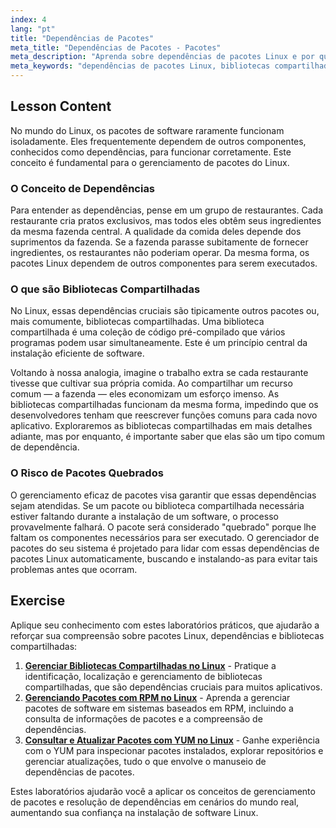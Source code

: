 ```yaml
---
index: 4
lang: "pt"
title: "Dependências de Pacotes"
meta_title: "Dependências de Pacotes - Pacotes"
meta_description: "Aprenda sobre dependências de pacotes Linux e por que são cruciais para a instalação de software. Este guia explica bibliotecas compartilhadas e como o gerenciamento de pacotes lida com dependências para evitar software quebrado."
meta_keywords: "dependências de pacotes Linux, bibliotecas compartilhadas, pacotes Linux, gerenciamento de pacotes, instalação de software Linux, tutorial Linux, Linux para iniciantes, guia Linux"
---
```


## Lesson Content

No mundo do Linux, os pacotes de software raramente funcionam isoladamente. Eles frequentemente dependem de outros componentes, conhecidos como dependências, para funcionar corretamente. Este conceito é fundamental para o gerenciamento de pacotes do Linux.

### O Conceito de Dependências

Para entender as dependências, pense em um grupo de restaurantes. Cada restaurante cria pratos exclusivos, mas todos eles obtêm seus ingredientes da mesma fazenda central. A qualidade da comida deles depende dos suprimentos da fazenda. Se a fazenda parasse subitamente de fornecer ingredientes, os restaurantes não poderiam operar. Da mesma forma, os pacotes Linux dependem de outros componentes para serem executados.

### O que são Bibliotecas Compartilhadas

No Linux, essas dependências cruciais são tipicamente outros pacotes ou, mais comumente, bibliotecas compartilhadas. Uma biblioteca compartilhada é uma coleção de código pré-compilado que vários programas podem usar simultaneamente. Este é um princípio central da instalação eficiente de software.

Voltando à nossa analogia, imagine o trabalho extra se cada restaurante tivesse que cultivar sua própria comida. Ao compartilhar um recurso comum — a fazenda — eles economizam um esforço imenso. As bibliotecas compartilhadas funcionam da mesma forma, impedindo que os desenvolvedores tenham que reescrever funções comuns para cada novo aplicativo. Exploraremos as bibliotecas compartilhadas em mais detalhes adiante, mas por enquanto, é importante saber que elas são um tipo comum de dependência.

### O Risco de Pacotes Quebrados

O gerenciamento eficaz de pacotes visa garantir que essas dependências sejam atendidas. Se um pacote ou biblioteca compartilhada necessária estiver faltando durante a instalação de um software, o processo provavelmente falhará. O pacote será considerado "quebrado" porque lhe faltam os componentes necessários para ser executado. O gerenciador de pacotes do seu sistema é projetado para lidar com essas dependências de pacotes Linux automaticamente, buscando e instalando-as para evitar tais problemas antes que ocorram.

## Exercise

Aplique seu conhecimento com estes laboratórios práticos, que ajudarão a reforçar sua compreensão sobre pacotes Linux, dependências e bibliotecas compartilhadas:

1. **[Gerenciar Bibliotecas Compartilhadas no Linux](https://labex.io/pt/labs/comptia-manage-shared-libraries-in-linux-590867)** - Pratique a identificação, localização e gerenciamento de bibliotecas compartilhadas, que são dependências cruciais para muitos aplicativos.
2. **[Gerenciando Pacotes com RPM no Linux](https://labex.io/pt/labs/rhel-managing-packages-with-rpm-in-linux-590868)** - Aprenda a gerenciar pacotes de software em sistemas baseados em RPM, incluindo a consulta de informações de pacotes e a compreensão de dependências.
3. **[Consultar e Atualizar Pacotes com YUM no Linux](https://labex.io/pt/labs/rhel-query-and-update-packages-with-yum-in-linux-590869)** - Ganhe experiência com o YUM para inspecionar pacotes instalados, explorar repositórios e gerenciar atualizações, tudo o que envolve o manuseio de dependências de pacotes.

Estes laboratórios ajudarão você a aplicar os conceitos de gerenciamento de pacotes e resolução de dependências em cenários do mundo real, aumentando sua confiança na instalação de software Linux.

